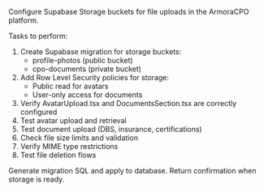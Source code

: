 Configure Supabase Storage buckets for file uploads in the ArmoraCPO platform.

Tasks to perform:
1. Create Supabase migration for storage buckets:
   - profile-photos (public bucket)
   - cpo-documents (private bucket)
2. Add Row Level Security policies for storage:
   - Public read for avatars
   - User-only access for documents
3. Verify AvatarUpload.tsx and DocumentsSection.tsx are correctly configured
4. Test avatar upload and retrieval
5. Test document upload (DBS, insurance, certifications)
6. Check file size limits and validation
7. Verify MIME type restrictions
8. Test file deletion flows

Generate migration SQL and apply to database. Return confirmation when storage is ready.